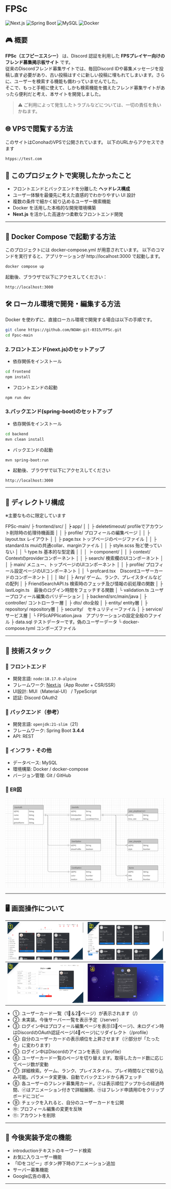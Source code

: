 # FPSc

![Next.js](https://img.shields.io/badge/Framework-Next.js-000?logo=nextdotjs)
![Spring Boot](https://img.shields.io/badge/Backend-SpringBoot-6DB33F?logo=springboot)
![MySQL](https://img.shields.io/badge/Database-MySQL-blue?logo=mysql)
![Docker](https://img.shields.io/badge/DevEnv-Docker-2496ED?logo=docker)

## 🎮 概要

**FPSc（エフピーエスシー）** は、Discord 認証を利用した **FPSプレイヤー向けのフレンド募集掲示板サイト** です。  
従来のDiscordフレンド募集サイトでは、毎回Discord IDや募集メッセージを投稿し直す必要があり、古い投稿はすぐに新しい投稿に埋もれてしまいます。さらに、ユーザーを検索する機能も備わっていませんでした。  
そこで、もっと手軽に使えて、しかも検索機能を備えたフレンド募集サイトがあったら便利だと考え、本サイトを開発しました。

> ⚠️ ご利用によって発生したトラブルなどについては、一切の責任を負いかねます。

## 🌐 VPSで閲覧する方法

このサイトはConohaのVPSで公開されています。
以下のURLからアクセスできます

```
htpps://test.com
```

## 🌟 このプロジェクトで実現したかったこと

- フロントエンドとバックエンドを分離した **ヘッドレス構成**
- ユーザー体験を最優先に考えた直感的でわかりやすい UI 設計
- 複数の条件で細かく絞り込めるユーザー検索機能
- Docker を活用した本格的な開発環境構築
- **Next.js** を活かした高速かつ柔軟なフロントエンド開発

---

## 🐳 Docker Compose で起動する方法

このプロジェクトには docker-compose.yml が用意されています。
以下のコマンドを実行すると、アプリケーションが http://localhost:3000 で起動します。

```bash
docker compose up
```

起動後、ブラウザで以下にアクセスしてください：

```
http://localhost:3000
```

## 🛠 ローカル環境で開発・編集する方法

Docker を使わずに、直接ローカル環境で開発する場合は以下の手順です。

```bash
git clone https://github.com/NOAH-git-0315/FPSc.git
cd Fpsc-main
```

### 2.フロントエンド(next.js)のセットアップ

- 依存関係をインストール

```bash
cd frontend
npm install
```

- フロントエンドの起動

```bash
npm run dev
```

### 3.バックエンド(spring-boot)のセットアップ

- 依存関係をインストール

```bash
cd backend
mvn clean install
```

- バックエンドの起動

```bash
mvn spring-boot:run
```

- 起動後、ブラウザで以下にアクセスしてください

```
http://localhost:3000
```

---

## 📁 ディレクトリ構成

※主要なものに限定しています

FPSc-main/
├ frontend/src/
│ ┝ app/
│ │ ├ deletetimeout/ profileでアカウント削除時の処理待機画面
│ │ ├ profile/ プロフィールの編集ページ
│ │ ├ layout.tsx レイアウト
│ │ ├ page.tsx トップページのページファイル
│ │ ├ standard.ts muiの共通collar、marginファイル
│ │ ├ style.scss 殆ど使っていない
│ │ └ type.ts 基本的な型定義
│ │
│ ┝ component/
│ │ ├ context/ Contextのproviderコンポーネント
│ │ ├ search/ 検索欄のUIコンポーネント
│ │ ├ main/ メニュー、トップページのUIコンポーネント
│ │ ├ profile/ プロフィール設定ページのUIコンポーネント
│ │ └ profcard.tsx　Discordユーザーカードのコンポーネント
│ │
│ lib/
│ ├ Arry/ ゲーム、ランク、プレイスタイルなどの配列
│ ├ FriendSearchAPI.ts 検索時のフェッチ及び情報の前処理の関数
│ ├ lastLogin.ts　最後のログイン時間をフェッチする関数
│ └ validation.ts ユーザープロフィール編集のバリデーション
│
├ backend/src/main/java
│ ├ controller/ コントローラー層
│ ├ dto/ dto全般
│ ├ entity/ entity層
│ ├ repository/ repository層
│ ├ security/　セキュリティーファイル
│ ├ service/　サービス層
│ └ FPScAPPlication.java　アプリケーションの設定全般のファイル
├ data.sql テストデーターです。偽のユーザーデータ
└ docker-compose.tyml コンポーズファイル

---

## 🚀 技術スタック

### 🔹 フロントエンド

- 開発言語: `node:18.17.0-alpine`
- フレームワーク: [Next.js](https://nextjs.org/)（App Router + CSR/SSR）
- UI設計: MUI（Material-UI） / TypeScript
- 認証: Discord OAuth2

### 🔸 バックエンド（参考）

- 開発言語: `openjdk:21-slim`（21）
- フレームワーク: Spring Boot **3.4.4**
- API: REST

### 🧱 インフラ・その他

- データベース: MySQL
- 環境構築: Docker / docker-compose
- バージョン管理: Git / GitHub

### 🛄 ER図

![ER](./md/ER.png)

---

## 🖥️ 画面操作について

| ![](./md/md1.png) | ![](./md/md2.png) |
| ----------------- | ----------------- |
| ![](./md/md3.png) | ![](./md/md4.png) |

- ①: ユーザーカード一覧（1⃣＆2⃣ページ）が表示されます（/）
- ②: 未実装。今後サーバー一覧を表示予定（/server）
- ③: ログイン中はプロフィール編集ページを表示(3⃣ページ)、未ログイン時はDiscordのOAuth認証ページ(4⃣ページ)にリダイレクト（/profile）
- ④: 自分のユーザーカードの表示順位を上昇させます（㋐部分が「たった今」に変わります）
- ⑤: ログイン中はDiscordのアイコンを表示（/profile）
- ⑥: ユーザーカード一覧のページを切り替えます。取得したカード数に応じてページ数が変動
- ⑦: 詳細検索。ゲーム、ランク、プレイスタイル、プレイ時間などで絞り込み可能。パラメータ変更後、自動でバックエンドから再フェッチ
- ⑧: 各ユーザーのフレンド募集用カード。㋐は表示順位アップからの経過時間、㋑はアニメーション付きで詳細展開、㋒はフレンド申請用IDをクリップボードにコピー
- ⑨: チェックを入れると、自分のユーザーカードを公開
- ⑩: プロフィール編集の変更を反映
- ⑪: アカウントを削除

---

## 🔆 今後実装予定の機能

- introductionテキストのキーワード検索
- お気に入りユーザー機能
- 「IDをコピー」ボタン押下時のアニメーション追加
- サーバー募集機能
- Google広告の導入

---
